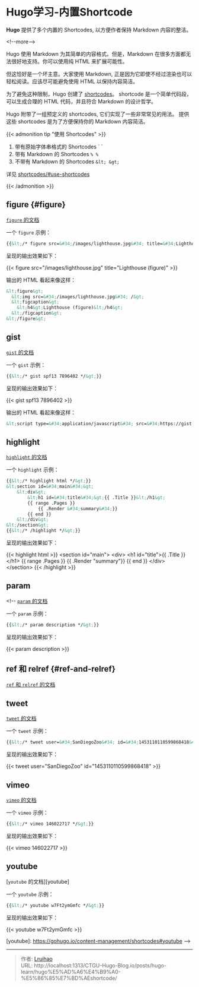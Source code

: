 # Hugo学习-内置Shortcode


**Hugo** 提供了多个内置的 Shortcodes, 以方便作者保持 Markdown 内容的整洁。

&lt;!--more--&gt;

Hugo 使用 Markdown 为其简单的内容格式。但是，Markdown 在很多方面都无法很好地支持。你可以使用纯 HTML 来扩展可能性。

但这恰好是一个坏主意。大家使用 Markdown, 正是因为它即使不经过渲染也可以轻松阅读。应该尽可能避免使用 HTML 以保持内容简洁。

为了避免这种限制，Hugo 创建了 [shortcodes][shortcodes]。
shortcode 是一个简单代码段，可以生成合理的 HTML 代码，并且符合 Markdown 的设计哲学。

Hugo 附带了一组预定义的 shortcodes, 它们实现了一些非常常见的用法。
提供这些 shortcodes 是为了方便保持你的 Markdown 内容简洁。

{{&lt; admonition tip &#34;使用 Shortcodes&#34; &gt;}}

1. 带有原始字体串格式的 Shortcodes \` \`
2. 带有 Markdown 的 Shortcodes `% %`
3. 不带有 Markdown 的 Shortcodes `&lt; &gt;`

详见 [shortcodes/#use-shortcodes](https://gohugo.io/content-management/shortcodes/#use-shortcodes)

{{&lt; /admonition &gt;}}

## figure {#figure}

[`figure` 的文档][figure]

一个 `figure` 示例：

```markdown
{{&lt;/* figure src=&#34;/images/lighthouse.jpg&#34; title=&#34;Lighthouse (figure)&#34; */&gt;}}
```

呈现的输出效果如下：

{{&lt; figure src=&#34;/images/lighthouse.jpg&#34; title=&#34;Lighthouse (figure)&#34; &gt;}}

输出的 HTML 看起来像这样：

```html
&lt;figure&gt;
  &lt;img src=&#34;/images/lighthouse.jpg&#34; /&gt;
  &lt;figcaption&gt;
    &lt;h4&gt;Lighthouse (figure)&lt;/h4&gt;
  &lt;/figcaption&gt;
&lt;/figure&gt;
```

## gist

[`gist` 的文档][gist]

一个 `gist` 示例：

```markdown
{{&lt;/* gist spf13 7896402 */&gt;}}
```

呈现的输出效果如下：

{{&lt; gist spf13 7896402 &gt;}}

输出的 HTML 看起来像这样：

```html
&lt;script type=&#34;application/javascript&#34; src=&#34;https://gist.github.com/spf13/7896402.js&#34;&gt;&lt;/script&gt;
```

## highlight

[`highlight` 的文档][highlight]

一个 `highlight` 示例：

```markdown
{{&lt;/* highlight html */&gt;}}
&lt;section id=&#34;main&#34;&gt;
    &lt;div&gt;
        &lt;h1 id=&#34;title&#34;&gt;{{ .Title }}&lt;/h1&gt;
        {{ range .Pages }}
            {{ .Render &#34;summary&#34;}}
        {{ end }}
    &lt;/div&gt;
&lt;/section&gt;
{{&lt;/* /highlight */&gt;}}
```

呈现的输出效果如下：

{{&lt; highlight html &gt;}}
&lt;section id=&#34;main&#34;&gt;
    &lt;div&gt;
        &lt;h1 id=&#34;title&#34;&gt;{{ .Title }}&lt;/h1&gt;
        {{ range .Pages }}
            {{ .Render &#34;summary&#34;}}
        {{ end }}
    &lt;/div&gt;
&lt;/section&gt;
{{&lt; /highlight &gt;}}

## param
&lt;!--
[`param` 的文档][param]

一个 `param` 示例：

```markdown
{{&lt;/* param description */&gt;}}
```

呈现的输出效果如下：

{{&lt; param description &gt;}}

## ref 和 relref {#ref-and-relref}

[`ref` 和 `relref` 的文档][ref-and-relref]

## tweet

[`tweet` 的文档][tweet]

一个 `tweet` 示例：

```markdown
{{&lt;/* tweet user=&#34;SanDiegoZoo&#34; id=&#34;1453110110599868418&#34; */&gt;}}
```

呈现的输出效果如下：

{{&lt; tweet user=&#34;SanDiegoZoo&#34; id=&#34;1453110110599868418&#34; &gt;}}

## vimeo

[`vimeo` 的文档][vimeo]

一个 `vimeo` 示例：

```markdown
{{&lt;/* vimeo 146022717 */&gt;}}
```

呈现的输出效果如下：

{{&lt; vimeo 146022717 &gt;}}

## youtube

[`youtube` 的文档][youtube]

一个 `youtube` 示例：

```markdown
{{&lt;/* youtube w7Ft2ymGmfc */&gt;}}
```

呈现的输出效果如下：

{{&lt; youtube w7Ft2ymGmfc &gt;}}

[shortcodes]: https://gohugo.io/extras/shortcodes/
[figure]: https://gohugo.io/content-management/shortcodes#figure
[gist]: https://gohugo.io/content-management/shortcodes#gist
[highlight]: https://gohugo.io/content-management/shortcodes#highlight
[param]: https://gohugo.io/content-management/shortcodes#param
[ref-and-relref]: https://gohugo.io/content-management/shortcodes#ref-and-relref
[tweet]: https://gohugo.io/content-management/shortcodes#tweet
[vimeo]: https://gohugo.io/content-management/shortcodes#vimeo
[youtube]: https://gohugo.io/content-management/shortcodes#youtube --&gt;

---

> 作者: [Lruihao](https://lruihao.cn)  
> URL: http://localhost:1313/CTGU-Hugo-Blog.io/posts/hugo-learn/hugo%E5%AD%A6%E4%B9%A0-%E5%86%85%E7%BD%AEshortcode/  

